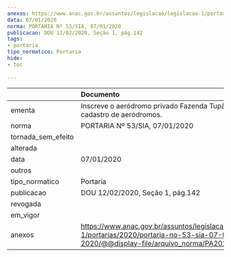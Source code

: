 ```yaml
---
anexos: https://www.anac.gov.br/assuntos/legislacao/legislacao-1/portarias/2020/portaria-no-53-sia-07-01-2020/@@display-file/arquivo_norma/PA2020-0053.pdf
data: 07/01/2020
norma: PORTARIA Nº 53/SIA, 07/01/2020
publicacao: DOU 12/02/2020, Seção 1, pág.142
tags:
- portaria
tipo_normatico: Portaria
hide: 
- toc 
 
---
```


|                    | Documento                                                                                                                                          |
|:-------------------|:---------------------------------------------------------------------------------------------------------------------------------------------------|
| ementa             | Inscreve o aeródromo privado Fazenda Tupã (MT) no cadastro de aeródromos.                                                                          |
| norma              | PORTARIA Nº 53/SIA, 07/01/2020                                                                                                                     |
| tornada_sem_efeito |                                                                                                                                                    |
| alterada           |                                                                                                                                                    |
| data               | 07/01/2020                                                                                                                                         |
| outros             |                                                                                                                                                    |
| tipo_normatico     | Portaria                                                                                                                                           |
| publicacao         | DOU 12/02/2020, Seção 1, pág.142                                                                                                                   |
| revogada           |                                                                                                                                                    |
| em_vigor           |                                                                                                                                                    |
| anexos             | https://www.anac.gov.br/assuntos/legislacao/legislacao-1/portarias/2020/portaria-no-53-sia-07-01-2020/@@display-file/arquivo_norma/PA2020-0053.pdf |